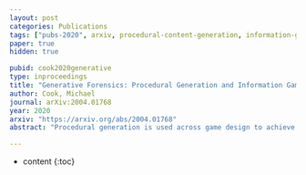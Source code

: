 ```yaml
---
layout: post
categories: Publications
tags: ["pubs-2020", arxiv, procedural-content-generation, information-games]
paper: true
hidden: true

pubid: cook2020generative
type: inproceedings
title: "Generative Forensics: Procedural Generation and Information Games"
author: Cook, Michael
journal: arXiv:2004.01768
year: 2020
arxiv: "https://arxiv.org/abs/2004.01768"
abstract: "Procedural generation is used across game design to achieve a wide variety of ends, and has led to the creation of several game subgenres by injecting variance, surprise or unpredictability into otherwise static designs. Information games are a type of mystery game in which the player is tasked with gathering knowledge and developing an understanding of an event or system. Their reliance on player knowledge leaves them vulnerable to spoilers and hard to replay. In this paper we introduce the notion of generative forensics games, a subgenre of information games that challenge the player to understand the output of a generative system. We introduce information games, show how generative forensics develops the idea, report on two prototype games we created, and evaluate our work on generative forensics so far from a player and a designer perspective."

---
```


* content
{:toc}

